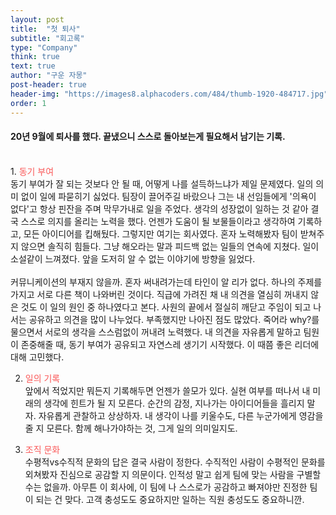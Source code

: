 ```yaml
---
layout: post
title:  "첫 퇴사"
subtitle: "회고록"
type: "Company"
think: true
text: true
author: "구운 자몽"
post-header: true
header-img: "https://images8.alphacoders.com/484/thumb-1920-484717.jpg"
order: 1
---
```


#### 20년 9월에 퇴사를 했다. 끝냈으니 스스로 돌아보는게 필요해서 남기는 기록.
<br>
1. <span style="color:#FA5858">동기 부여</span><br>
동기 부여가 잘 되는 것보다 안 될 때, 어떻게 나를 설득하느냐가 제일 문제였다. 일의 의미 없이 일에 파묻히기 싫었다. 팀장이 끌어주길 바랐으나 그는 내 선임들에게 '의욕이 없다'고 항상 핀잔을 주며 막무가내로 일을 주었다. 생각의 성장없이 일하는 것 같아 결국 스스로 의지를 올리는 노력을 했다. 언젠가 도움이 될 보물들이라고 생각하여 기록하고, 모든 아이디어를 킵해뒀다. 그렇지만 여기는 회사였다. 혼자 노력해봤자 팀이 받쳐주지 않으면 솔직히 힘들다. 그냥 해오라는 말과 피드백 없는 일들의 연속에 지쳤다. 일이 소설같이 느껴졌다. 앞을 도저히 알 수 없는 이야기에 방향을 잃었다. <br><br>커뮤니케이션의 부재지 않을까. 혼자 써내려가는데 타인이 알 리가 없다. 하나의 주제를 가지고 서로 다른 책이 나와버린 것이다. 직급에 가려진 채 내 의견을 열심히 꺼내지 않은 것도 이 일의 원인 중 하나였다고 본다. 사원의 끝에서 절실히 깨닫고 주임이 되고 나서는 공유하고 의견을 많이 나누었다. 부족했지만 나아진 점도 많았다. 죽어라 why?를 물으면서 서로의 생각을 스스럼없이 꺼내려 노력했다. 내 의견을 자유롭게 말하고 팀원이 존중해줄 때, 동기 부여가 공유되고 자연스레 생기기 시작했다. 이 때쯤 좋은 리더에 대해 고민했다.

2. <span style="color:#FA5858">일의 기록</span><br>
앞에서 적었지만 뭐든지 기록해두면 언젠가 쓸모가 있다. 실현 여부를 떠나서 내 미래의 생각에 힌트가 될 지 모른다. 순간의 감정, 지나가는 아이디어들을 흘리지 말자. 자유롭게 관찰하고 상상하자. 내 생각이 나를 키울수도, 다른 누군가에게 영감을 줄 지 모른다. 함께 해나가야하는 것, 그게 일의 의미일지도.

3. <span style="color:#FA5858">조직 문화</span><br>
수평적vs수직적 문화의 답은 결국 사람이 정한다. 수직적인 사람이 수평적인 문화를 외쳐봤자 진심으로 공감할 지 의문이다. 인적성 말고 쉽게 팀에 맞는 사람을 구별할 수는 없을까. 아무튼 이 회사에, 이 팀에 나 스스로가 공감하고 빠져야만 진정한 팀이 되는 건 맞다. 고객 충성도도 중요하지만 일하는 직원 충성도도 중요하니깐.
